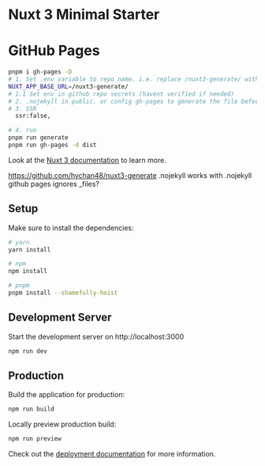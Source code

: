 # Nuxt 3 Minimal Starter
# GitHub Pages
```bash
pnpm i gh-pages -D
# 1. Set .env variable to repo name. i.e. replace /nuxt3-generate/ with your repo name
NUXT_APP_BASE_URL=/nuxt3-generate/
# 1.1 Set env in github repo secrets (havent verified if needed)
# 2. .nojekyll in public. or config gh-pages to generate the file before pushing
# 3. SSR
  ssr:false,

# 4. run
pnpm run generate
pnpm run gh-pages -d dist
```


Look at the [Nuxt 3 documentation](https://nuxt.com/docs/getting-started/introduction) to learn more.

https://github.com/hychan48/nuxt3-generate
.nojekyll
works with .nojekyll
github pages ignores _files?


## Setup

Make sure to install the dependencies:

```bash
# yarn
yarn install

# npm
npm install

# pnpm
pnpm install --shamefully-hoist
```

## Development Server

Start the development server on http://localhost:3000

```bash
npm run dev
```

## Production

Build the application for production:

```bash
npm run build
```

Locally preview production build:

```bash
npm run preview
```

Check out the [deployment documentation](https://nuxt.com/docs/getting-started/deployment) for more information.
